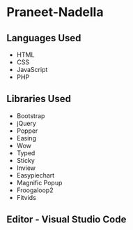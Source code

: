 # Praneet-Nadella

## Languages Used
- HTML
- CSS
- JavaScript
- PHP

## Libraries Used
- Bootstrap
- jQuery
- Popper
- Easing
- Wow
- Typed
- Sticky
- Inview
- Easypiechart
- Magnific Popup
- Froogaloop2
- Fitvids

## Editor - Visual Studio Code
